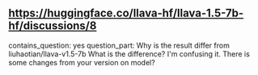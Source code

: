 ## https://huggingface.co/llava-hf/llava-1.5-7b-hf/discussions/8

contains_question: yes
question_part: Why is the result differ from liuhaotian/llava-v1.5-7b
What is the difference? I'm confusing it.
There is some changes from your version on model?